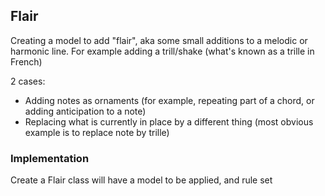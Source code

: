 ## Flair

Creating a model to add "flair", aka some small additions to a melodic or harmonic line.
For example adding a trill/shake (what's known as a trille in French)

2 cases:
- Adding notes as ornaments (for example, repeating part of a chord, or adding anticipation to a note)
- Replacing what is currently in place by a different thing (most obvious example is to replace note by trille)


### Implementation  
Create a Flair class
will have a model to be applied, and rule set
